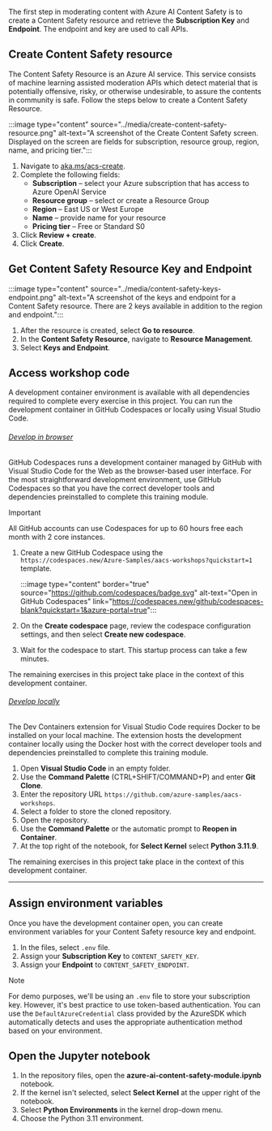 The first step in moderating content with Azure AI Content Safety is to create a Content Safety resource and retrieve the **Subscription Key** and **Endpoint**. The endpoint and key are used to call APIs.

## Create Content Safety resource

The Content Safety Resource is an Azure AI service. This service consists of machine learning assisted moderation APIs which detect material that is potentially offensive, risky, or otherwise undesirable, to assure the contents in community is safe. Follow the steps below to create a Content Safety Resource.

:::image type="content" source="../media/create-content-safety-resource.png" alt-text="A screenshot of the Create Content Safety screen. Displayed on the screen are fields for subscription, resource group, region, name, and pricing tier.":::

1. Navigate to [aka.ms/acs-create](https://aka.ms/acs-create).
1. Complete the following fields:
   - **Subscription** – select your Azure subscription that has access to Azure OpenAI Service
   - **Resource group** – select or create a Resource Group
   - **Region** – East US or West Europe
   - **Name** – provide name for your resource
   - **Pricing tier** – Free or Standard S0
1. Click **Review + create**.
1. Click **Create**.

## Get Content Safety Resource Key and Endpoint

:::image type="content" source="../media/content-safety-keys-endpoint.png" alt-text="A screenshot of the keys and endpoint for a Content Safety resource. There are 2 keys available in addition to the region and endpoint.":::

1. After the resource is created, select **Go to resource**.
1. In the **Content Safety Resource**, navigate to **Resource Management**.
1. Select **Keys and Endpoint**.

## Access workshop code

A development container environment is available with all dependencies required to complete every exercise in this project. You can run the development container in GitHub Codespaces or locally using Visual Studio Code.

###### [Develop in browser](#tab/github-codespaces)

GitHub Codespaces runs a development container managed by GitHub with Visual Studio Code for the Web as the browser-based user interface. For the most straightforward development environment, use GitHub Codespaces so that you have the correct developer tools and dependencies preinstalled to complete this training module.

> [!IMPORTANT]
> All GitHub accounts can use Codespaces for up to 60 hours free each month with 2 core instances.

1. Create a new GitHub Codespace using the `https://codespaces.new/Azure-Samples/aacs-workshops?quickstart=1` template.

    :::image type="content" border="true" source="https://github.com/codespaces/badge.svg" alt-text="Open in GitHub Codespaces" link="https://codespaces.new/github/codespaces-blank?quickstart=1&azure-portal=true":::

1. On the **Create codespace** page, review the codespace configuration settings, and then select **Create new codespace**.

1. Wait for the codespace to start. This startup process can take a few minutes.

The remaining exercises in this project take place in the context of this development container.

###### [Develop locally](#tab/visual-studio-code)

The Dev Containers extension for Visual Studio Code requires Docker to be installed on your local machine. The extension hosts the development container locally using the Docker host with the correct developer tools and dependencies preinstalled to complete this training module.

1. Open **Visual Studio Code** in an empty folder.
1. Use the **Command Palette** (CTRL+SHIFT/COMMAND+P) and enter **Git Clone**.
1. Enter the repository URL `https://github.com/azure-samples/aacs-workshops`.
1. Select a folder to store the cloned repository.
1. Open the repository.
1. Use the **Command Palette** or the automatic prompt to **Reopen in Container**.
1. At the top right of the notebook, for **Select Kernel** select **Python 3.11.9**.

The remaining exercises in this project take place in the context of this development container.

---

## Assign environment variables

Once you have the development container open, you can create environment variables for your Content Safety resource key and endpoint.

1. In the files, select `.env` file.
1. Assign your **Subscription Key** to `CONTENT_SAFETY_KEY`.
1. Assign your **Endpoint** to `CONTENT_SAFETY_ENDPOINT`.

> [!NOTE]
> For demo purposes, we'll be using an `.env` file to store your subscription key. However, it's best practice to use token-based authentication. You can use the `DefaultAzureCredential` class provided by the AzureSDK which automatically detects and uses the appropriate authentication method based on your environment.

## Open the Jupyter notebook

1. In the repository files, open the **azure-ai-content-safety-module.ipynb** notebook.
1. If the kernel isn't selected, select **Select Kernel** at the upper right of the notebook.
1. Select **Python Environments** in the kernel drop-down menu.
1. Choose the Python 3.11 environment.